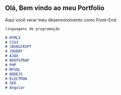 ## Olá, Bem vindo ao meu Portfolio

Aqui você verar meu desenvolvimento como Front-End

```markdown
linguagens de programação

# HTML5
# CSS3
# JAVASCRIPT
# JQUERY
# AJAX
# BOOTSTRAP
# PHP
# MYSQL
# NODEJS
# ELECTRON
# SEO
# Angular
```
